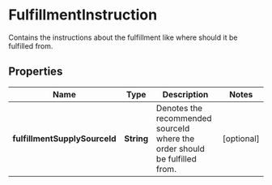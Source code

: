 

# FulfillmentInstruction

Contains the instructions about the fulfillment like where should it be fulfilled from.

## Properties

Name | Type | Description | Notes
------------ | ------------- | ------------- | -------------
**fulfillmentSupplySourceId** | **String** | Denotes the recommended sourceId where the order should be fulfilled from. |  [optional]




